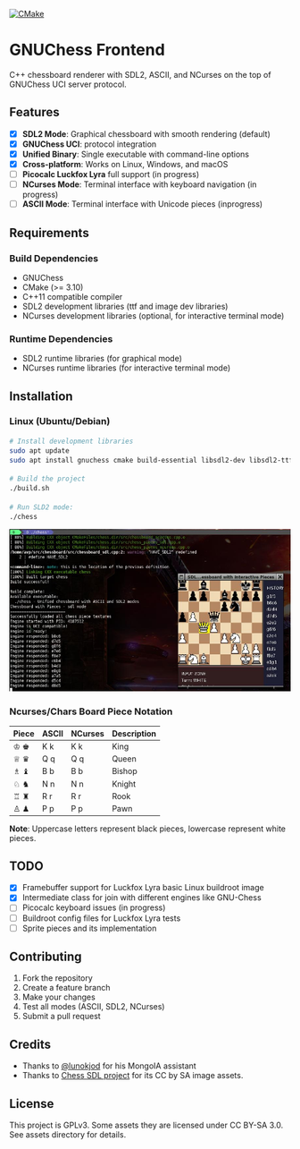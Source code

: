 [![CMake](https://github.com/hpsaturn/chessboard/actions/workflows/build.yml/badge.svg)](https://github.com/hpsaturn/chessboard/actions/workflows/build.yml)

# GNUChess Frontend

C++ chessboard renderer with SDL2, ASCII, and NCurses on the top of GNUChess UCI server protocol.

## Features

- [x] **SDL2 Mode**: Graphical chessboard with smooth rendering (default)
- [x] **GNUChess UCI**: protocol integration
- [x] **Unified Binary**: Single executable with command-line options
- [x] **Cross-platform**: Works on Linux, Windows, and macOS
- [ ] **Picocalc Luckfox Lyra** full support (in progress)
- [ ] **NCurses Mode**: Terminal interface with keyboard navigation (in progress)
- [ ] **ASCII Mode**: Terminal interface with Unicode pieces (inprogress)

## Requirements

### Build Dependencies

- GNUChess
- CMake (>= 3.10)
- C++11 compatible compiler
- SDL2 development libraries (ttf and image dev libraries)
- NCurses development libraries (optional, for interactive terminal mode)

### Runtime Dependencies

- SDL2 runtime libraries (for graphical mode)
- NCurses runtime libraries (for interactive terminal mode)

## Installation

### Linux (Ubuntu/Debian)

```bash
# Install development libraries
sudo apt update
sudo apt install gnuchess cmake build-essential libsdl2-dev libsdl2-ttf-dev libsdl2-image-dev libncurses-dev

# Build the project
./build.sh

# Run SLD2 mode:
./chess
```

![Installation Preview](res/screenshots/preview.jpg)

### Ncurses/Chars Board Piece Notation

| Piece | ASCII | NCurses | Description |
|-------|-------|---------|-------------|
| ♔ ♚ | K k | K k | King |
| ♕ ♛ | Q q | Q q | Queen |
| ♗ ♝ | B b | B b | Bishop |
| ♘ ♞ | N n | N n | Knight |
| ♖ ♜ | R r | R r | Rook |
| ♙ ♟ | P p | P p | Pawn |

**Note**: Uppercase letters represent black pieces, lowercase represent white pieces.

## TODO

- [x] Framebuffer support for Luckfox Lyra basic Linux buildroot image
- [x] Intermediate class for join with different engines like GNU-Chess
- [ ] Picocalc keyboard issues (in progress)
- [ ] Buildroot config files for Luckfox Lyra tests
- [ ] Sprite pieces and its implementation

## Contributing

1. Fork the repository
2. Create a feature branch
3. Make your changes
4. Test all modes (ASCII, SDL2, NCurses)
5. Submit a pull request

## Credits

- Thanks to [@lunokjod](https://github.com/lunokjod) for his MongoIA assistant
- Thanks to [Chess SDL project](https://gitlab.com/fortysixandtwo/SDL-Chess) for its CC by SA image assets.

## License

This project is GPLv3. Some assets they are licensed under CC BY-SA 3.0. See assets directory for details.
